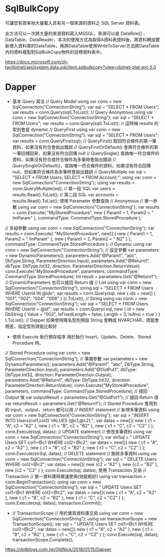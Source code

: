 # SqlBulkCopy 

可讓您有效率地大量載入具有另一個來源的資料之 SQL Server 資料表。

此方法可以一次將大量的來源資料寫入MSSQL，來源可以是 DataRow[] 、DataTable、DataReader，本次的使用方式為取得A資料表資料後，將資料轉成要新增入資料庫的DataTable，再將DataTable使用WriteToServer方法將DataTable內的資料複製到SqlBulkCopy物件的目標資料表中。

https://docs.microsoft.com/zh-tw/dotnet/api/system.data.sqlclient.sqlbulkcopy?view=dotnet-plat-ext-5.0

# Dapper

- 基本 Query 寫法
// Query Model
using var conn = new SqlConnection("ConnectionString");
var sql = "SELECT * FROM Users";
var results = conn.Query<Users>(sql).ToList();
// Query Anonymous
using var conn = new SqlConnection("ConnectionString");
var sql = "SELECT * FROM Users";
var results = conn.Query(sql).ToList();
// 這時候 results 的型別會是 dynamic
// QueryFirst
using var conn = new SqlConnection("ConnectionString");
var sql = "SELECT * FROM Users";
var results = conn.QueryFirst<Users>(sql);
// QueryFirst() 取回符合條件的第一筆資料，如果沒有符合會拋出錯誤
// QueryFirstOrDefault() 會將符合條件的第一筆回傳回來，如果沒有符合回傳 null
// QuerySingle() 查詢唯一符合條件的資料，如果沒有符合或符合條件為多筆時會拋出錯誤
// QuerySingleOrDefault()，查詢唯一符合條件的資料，如果沒有符合回傳 null，但如果符合條件為多筆時會拋出錯誤
// QueryMultiple
var sql = "SELECT * FROM Users; SELECT * FROM Account;";
using var conn = new SqlConnection("ConnectionString");
using var results = conn.QueryMultiple(sql);
// 第一段 SQL
var users = results.Read<Users>().ToList();
// 第二段 SQL
var accounts = results.Read<Account>().ToList();
使用 Parameter​ 參數查詢
// Anonymous
// 單一參數
using var conn = new SqlConnection("ConnectionString");
var results = conn.Execute(
"MyStoredProcedure",
new { Param1 = 1, Param2 = " ImParam" },
commandType: CommandType.StoredProcedure
);

// 多組參數
using var conn = new SqlConnection("ConnectionString");
var results = conn.Execute(
"MyStoredProcedure",
new[] { new { Param1 = 1, Param2 = " ImParam" }, new { Param1 = 2, Param2 = " N2" } },
commandType: CommandType.StoredProcedure
);
// Dynamic
using var conn = new SqlConnection("ConnectionString");
// 設定參數
var parameters = new DynamicParameters();
parameters.Add("@Param1", "abc", DbType.String, ParameterDirection.Input);
parameters.Add("@Return1", dbType: DbType.Int32, direction: ParameterDirection.ReturnValue);
conn.Execute("MyStoredProcedure", parameters, commandType: CommandType.StoredProcedure);
int result = parameters.Get<int>("@Return1");
// DynamicParameters 也可以接回 Return 值
// List
using var conn = new SqlConnection("ConnectionString");
string sql = "SELECT * FROM Users WHERE UserId IN @ids";
var results = conn.Query<Users>(sql, new { ids = new[] { "001", "002", "004", "008" } }).ToList();
// String
using var conn = new SqlConnection("ConnectionString");
var sql = "SELECT * FROM Users WHERE UserId = @id";
var results = conn.Query<Users>(
sql,
new { id = new DbString { Value = "002", IsFixedLength = false, Length = 3, IsAnsi = true } }
).ToList();
// Dapper 如果使用暱名型別預設 String 會轉成 NVARCHAR，效能會稍差，指定型別效能比較好
- 使用 Execute 執行預存程序
用於執行 Insert、Update、Delete、Stored Procedure 時。

// Stored Procedure
using var conn = new SqlConnection("ConnectionString");
// 準備參數
var parameters = new DynamicParameters();
parameters.Add("@Param1", "abc", DbType.String, ParameterDirection.Input);
parameters.Add("@OutPut1", dbType: DbType.Int32, direction: ParameterDirection.Output);
parameters.Add("@Return1", dbType: DbType.Int32, direction: ParameterDirection.ReturnValue);
conn.Execute("MyStoredProcedure", parameters, commandType: CommandType.StoredProcedure);
// 接回 Output 值
var outputResult = parameters.Get<int>("@OutPut1");
// 接回 Return 值
var returnResult = parameters.Get<int>("@Return1");
// Stored Procedure 會用到的 input、output、return 都可以用
// INSERT statement
// 新增多筆資料
using var conn = new SqlConnection("ConnectionString");
var sql = "INSERT INTO Users(col1,col2) VALUES (@c1,@c2);";
var datas = new[]{
new { c1 = "A", c2 = "A2" },
new { c1 = "B", c2 = "B2" },
new { c1 = "C", c2 = "C2" }
};
conn.Execute(sql, datas);
// UPDATE statement
// 修改多筆資料
using var conn = new SqlConnection("ConnectionString");
var strSql = " UPDATE Users SET col1=@c1 WHERE col2=@c2";
var datas = new[]{
new { c1 = "A", c2 = "A2" },
new { c1 = "B", c2 = "B2" },
new { c1 = "C", c2 = "C2" }
};
conn.Execute(strSql, datas);
// DELETE statement
// 刪除多筆資料
using var conn = new SqlConnection("ConnectionString");
var sql = " DELETE Users WHERE col2=@c2";
var datas = new[]{
new {c2 = "A2" },
new {c2 = "B2" },
new {c2 = "C2" }
};
conn.Execute(sql, datas);
使用 Transaction​ 交易
// Transaction
// 單一資料庫時建議使用(效能較好)
using var transaction = conn.BeginTransaction();
using var conn = new SqlConnection("ConnectionString");
var sql = " UPDATE Users SET col1=@c1 WHERE col2=@c2";
var datas = new[]{
new { c1 = "A", c2 = "A2" },
new { c1 = "B", c2 = "B2" },
new { c1 = "C", c2 = "C2" }
};
conn.Execute(sql, datas);
transaction.Commit();
- // TransactionScope
// 用於異質資料庫交易
using var conn = new SqlConnection("ConnectionString");
using var transactionScope = new TransactionScope();
var sql = " UPDATE Users SET col1=@c1 WHERE col2=@c2";
var datas = new[]{
new { c1 = "A", c2 = "A2" },
new { c1 = "B", c2 = "B2" },
new { c1 = "C", c2 = "C2" }
};
conn.Execute(sql, datas);
transactionScope.Complete();

https://dotblogs.com.tw/OldNick/2018/01/15/Dapper

